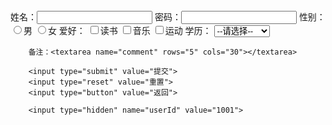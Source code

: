 <form>
		姓名：<input type="text" name="userName">
		密码：<input type="password" name="passwd">
		性别：<input type="radio" name="sex" value="1">男     
		<input type="radio" name="sex" value="0">女
		爱好：
		<input type="checkbox" name="hobby" value="1">读书
		<input type="checkbox" name="hobby" value="2">音乐
		<input type="checkbox" name="hobby" value="3">运动
		学历：
		<select name="degree">
			<option value="">--请选择--</option>    
			<option value="1">专科</option>    
			<option value="2">本科</option>    
			<option value="3">硕士</option>    
			<option value="4">博士及以上</option>
		</select>
		
		备注：<textarea name="comment" rows="5" cols="30"></textarea>
		
		<input type="submit" value="提交">
		<input type="reset" value="重置">
		<input type="button" value="返回">
		
		<input type="hidden" name="userId" value="1001">
</from>	
